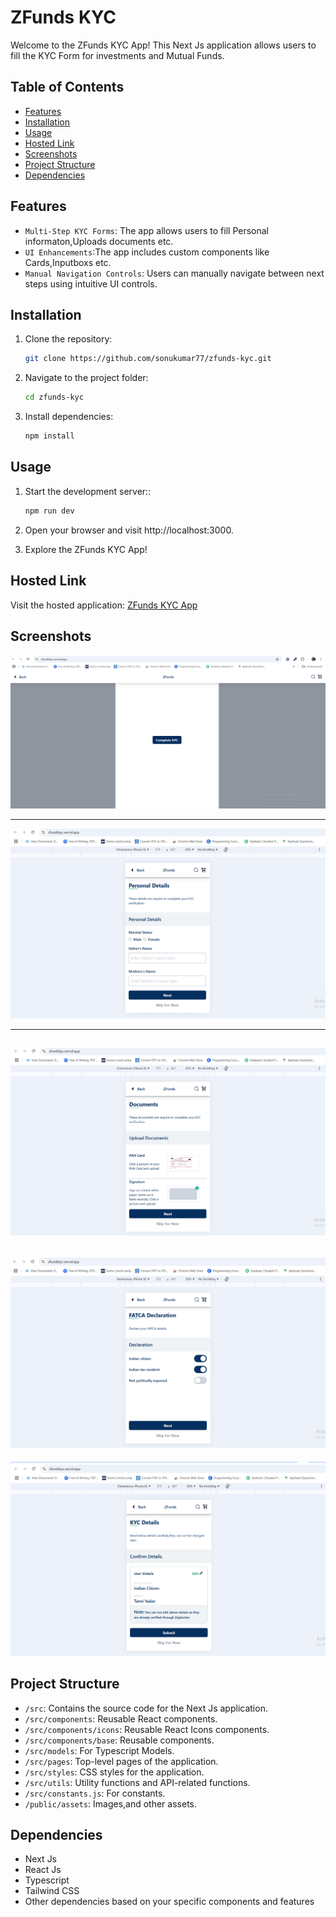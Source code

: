 # ZFunds KYC

Welcome to the ZFunds KYC App! This Next Js application allows users to fill the KYC Form for investments and Mutual Funds.

## Table of Contents

- [Features](#features)
- [Installation](#installation)
- [Usage](#usage)
- [Hosted Link](#hosted-link)
- [Screenshots](#screenshots)
- [Project Structure](#project-structure)
- [Dependencies](#dependencies)

## Features

- `Multi-Step KYC Forms`: The app allows users to fill Personal informaton,Uploads documents etc.
- `UI Enhancements`:The app includes custom components like Cards,Inputboxs etc.
- `Manual Navigation Controls`: Users can manually navigate between next steps using intuitive UI controls.

## Installation

1. Clone the repository:

   ```bash
   git clone https://github.com/sonukumar77/zfunds-kyc.git

   ```

2. Navigate to the project folder:

   ```bash
   cd zfunds-kyc

   ```

3. Install dependencies:

   ```bash
   npm install
   ```

## Usage

1. Start the development server::

   ```bash
   npm run dev

   ```

2. Open your browser and visit http://localhost:3000.

3. Explore the ZFunds KYC App!

## Hosted Link

Visit the hosted application: [ZFunds KYC App](https://zfundskyc.vercel.app/)

## Screenshots

![image](https://github.com/sonukumar77/zfunds-kyc/blob/main/public/assets/images/sc1.png)

---

![image](https://github.com/sonukumar77/zfunds-kyc/blob/main/public/assets/images/sc2.png)

---

## ![image](https://github.com/sonukumar77/zfunds-kyc/blob/main/public/assets/images/sc3.png)

## ![image](https://github.com/sonukumar77/zfunds-kyc/blob/main/public/assets/images/sc4.png)

![image](https://github.com/sonukumar77/zfunds-kyc/blob/main/public/assets/images/sc5.png)

## Project Structure

- `/src`: Contains the source code for the Next Js application.
- `/src/components`: Reusable React components.
- `/src/components/icons`: Reusable React Icons components.
- `/src/components/base`: Reusable components.
- `/src/models`: For Typescript Models.
- `/src/pages`: Top-level pages of the application.
- `/src/styles`: CSS styles for the application.
- `/src/utils`: Utility functions and API-related functions.
- `/src/constants.js`: For constants.
- `/public/assets`: Images,and other assets.

## Dependencies

- Next Js
- React Js
- Typescript
- Tailwind CSS
- Other dependencies based on your specific components and features
